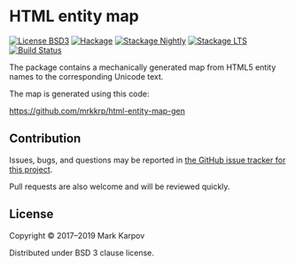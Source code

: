 # HTML entity map

[![License BSD3](https://img.shields.io/badge/license-BSD3-brightgreen.svg)](http://opensource.org/licenses/BSD-3-Clause)
[![Hackage](https://img.shields.io/hackage/v/html-entity-map.svg?style=flat)](https://hackage.haskell.org/package/html-entity-map)
[![Stackage Nightly](http://stackage.org/package/html-entity-map/badge/nightly)](http://stackage.org/nightly/package/html-entity-map)
[![Stackage LTS](http://stackage.org/package/html-entity-map/badge/lts)](http://stackage.org/lts/package/html-entity-map)
[![Build Status](https://travis-ci.org/mrkkrp/html-entity-map.svg?branch=master)](https://travis-ci.org/mrkkrp/html-entity-map)

The package contains a mechanically generated map from HTML5 entity names to
the corresponding Unicode text.

The map is generated using this code:

https://github.com/mrkkrp/html-entity-map-gen

## Contribution

Issues, bugs, and questions may be reported in [the GitHub issue tracker for
this project](https://github.com/mrkkrp/html-entity-map/issues).

Pull requests are also welcome and will be reviewed quickly.

## License

Copyright © 2017–2019 Mark Karpov

Distributed under BSD 3 clause license.
